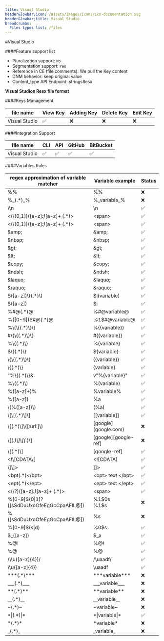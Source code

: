 ```yaml
---
title: Visual Studio
header&lowbar;icon: /assets/images/icons/icn-documentation.svg
header&lowbar;title: Visual Studio
breadcrumbs:
  Files types list: /files
---
```

#Visual Studio

####Feature support list
- Pluralization support: `No`
- Segmentation support: `Yes`
- Reference in CE (file comments): We pull the Key content
- DNM behavior: keep original value
- Content&lowbar;type API Endpoint: stringsResx

**Visual Studion Resx file format**



####Keys Management


|  file name |  View Key |  Adding Key |  Delete Key |  Edit Key |  
| --| --| --| --| --| 
|  Visual Studio |   ✅ |  ❌|  ❌|  ❌| 

####Integration Support 

|  file name |  CLI |  API |  GitHub |  BitBucket |  
| --| --| --| --| --| 
|  Visual Studio |   ✅ |  ✅|  ✅|  ✅| 


####Variables Rules

| regex approximation of variable matcher |  Variable example |  Status | 
|--|-- |-- | 
| %% | 	%%| 	❌	| 
| %&lowbar;(.*)&lowbar;%	| %&lowbar;variable&lowbar;%	|  ❌	| 
| &bsol;&bsol;n	| &bsol;n	| ✅	| 
| &lt;(/&lbrace;0,1&#125;)([a-z]*:)*[a-z]+ (.*)&gt; |  &lt;span&gt; | 	✅	| 
| &lt;(/&lbrace;0,1&#125;)([a-z]*:)*[a-z]+ (.*)&gt; |  	&lt;span&gt;	| ✅	| 
| &amp;amp; | 	&amp;amp;	|  ✅	| 
| &amp;nbsp;| 	 &amp;nbsp;	| 	✅| 
| &amp;gt;	| &amp;gt;	| 	✅| 
| &amp;lt;	| &amp;lt;	| 	✅| 
| &amp;copy;	| &amp;copy;	| 	✅| 
| &amp;ndsh;| 	&amp;ndsh;	| 	✅| 
| &amp;laquo;| 	&amp;laquo;	| 	✅| 
| &amp;raquo;	| &amp;raquo;	| 	✅| 
| &dollar;([a-z])&bsol;((.*)&bsol;)	| &dollar;i(variable)	|	✅| 
| &dollar;([a-z])| 	&dollar;i	| 	✅| 
| %#@(.*)@	| %#@variable@	| 	✅| 
| %([0-9])&dollar;#@(.*)@	| %1&dollar;#@variable@	| 	✅| 
| %&bsol;&lbrace;&bsol;&lbrace;(.*)&bsol;&#125;&bsol;&#125;| 	%&lbrace;&lbrace;variable&#125;&#125;	| 	✅| 
|  #&bsol;&lbrace;&bsol;&lbrace;(.*)&bsol;&#125;&bsol;&#125;| 	#&lbrace;&lbrace;variable&#125;&#125;	|	✅| 
|  %&bsol;&lbrace;(.*)&bsol;&#125;	| %&lbrace;variable&#125;	| 	✅| 
|  &dollar;&bsol;&lbrace;(.*)&bsol;&#125;	| &dollar;&lbrace;variable&#125;	| 	✅| 
|  &bsol;&lbrace;&bsol;&lbrace;(.*)&bsol;&#125;&bsol;&#125;| 	&lbrace;&lbrace;variable&#125;&#125;	| 	✅| 
|  &bsol;&lbrace;(.*)&bsol;&#125;	| &lbrace;variable&#125;	| 	✅| 
| &quot;%&bsol;&lbrace;(.*)&bsol;&#125;&	| v&quot;%&lbrace;variable&#125;&quot;	| 	✅| 
| %&bsol;((.*)&bsol;)	| %(variable)	| 	✅| 
| %([a-z]+)%	| %variable%	| 	✅| 
| %([a-z])| 	%a	| 	✅| 
| &bsol;(%([a-z])&bsol;)	| (%a)	| 	✅| 
| &bsol;[&bsol;[(.*)&bsol;]&bsol;]	|  [[variable]]	| 	✅| 
| &bsol;[(.*)&bsol;]&bsol;([:url:]&bsol;)	|  [google&rbrack;(google.com)	| ❌	| 
| &bsol;[(.*)&bsol;]&bsol;[(.*)&bsol;]	|  [google&rbrack;[google-ref&rbrack; | 	❌	| 
| &bsol;[(.*)&bsol;]	| [google-ref]	| 	✅| 
| &lt;!&bsol;[CDATA&bsol;[| 	&lt;![CDATA[	| 	✅| 
| &bsol;]&bsol;]&gt;	|  ]]&gt;	| 	✅| 
| &lt;bpt(.*)&lt;/bpt&gt;	| &lt;bpt&gt; text &lt;/bpt&gt;	| 	✅| 
| &lt;ept(.*)&lt;/ept&gt;	| &lt;ept&gt; text &lt;/ept&gt;	| 	✅| 
|  &lt;(/?)([a-z]*:)*[a-z]+ (.*)&gt;| 	&lt;span&gt;		| ✅| 
|  %[0-9]&dollar;(0&verbar;1)?([sSdDuUxoOfeEgGcCpaAFlL@]) | 	%1&dollar;0s <br/>%1&dollar;s	|  ❌	| 
| %([sSdDuUxoOfeEgGcCpaAFlL@])	| %s| 	❌| 
| %[0-9]&dollar;(s&verbar;d)	|  %0&dollar;s	| 	✅| 
| &dollar;&lowbar;([a-z])| 	&dollar;&lowbar;a	| 	✅| 
| %@!	|  %@!	| 	✅| 
| %@	|  %@	| 	✅| 
|  /&bsol;&bsol;u([a-z]&lbrace;4&#125;)/| 	/&bsol;uaadf/	| 	✅| 
|  &bsol;&bsol;u([a-z]&lbrace;4&#125;)| 	&bsol;uaadf		| ✅| 
| &ast;&ast;&ast;(.&ast;)&ast;&ast;&ast;	| &ast;&ast;&ast;variable&ast;&ast;&ast;| 	❌	| 
| &lowbar;&lowbar;&lowbar;(.&ast;)&lowbar;&lowbar;&lowbar;	| &lowbar;&lowbar;&lowbar;variable&lowbar;&lowbar;&lowbar;	| ❌	| 
| &ast;&ast;(.&ast;)&ast;&ast;| 	&ast;&ast;variable&ast;&ast;	| ❌	| 
| &lowbar;&lowbar;(.&ast;)&lowbar;&lowbar;| 	&lowbar;&lowbar;variable&lowbar;&lowbar;	| ❌	| 
| &#126;(.&ast;)&#126;	| &#126;variable&#126;	| ❌	| 
| &ast;&verbar;(.&ast;)&verbar;&ast; | 	&ast;&verbar;variable&verbar;&ast;	| 	✅| 
| &ast;(.&ast;)&ast;	|  &ast;variable&ast;	| ❌	| 
| &lowbar;(.&ast;)&lowbar; | 	&lowbar;variable&lowbar;	| ❌| 
